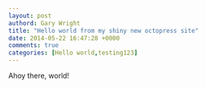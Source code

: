 ```yaml
---
layout: post
authord: Gary Wright
title: "Hello world from my shiny new octopress site"
date: 2014-05-22 16:47:28 +0000
comments: true
categories: [Hello world,testing123]
---
```

Ahoy there, world!
